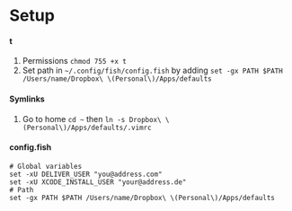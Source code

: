 Setup
=====

#### t

1. Permissions `chmod 755 +x t`
1. Set path in `~/.config/fish/config.fish` by adding `set -gx PATH $PATH /Users/name/Dropbox\ \(Personal\)/Apps/defaults`

#### Symlinks

1. Go to home `cd ~` then `ln -s Dropbox\ \(Personal\)/Apps/defaults/.vimrc`


#### config.fish

```
# Global variables
set -xU DELIVER_USER "you@address.com"
set -xU XCODE_INSTALL_USER "your@address.de"
# Path
set -gx PATH $PATH /Users/name/Dropbox\ \(Personal\)/Apps/defaults
```

